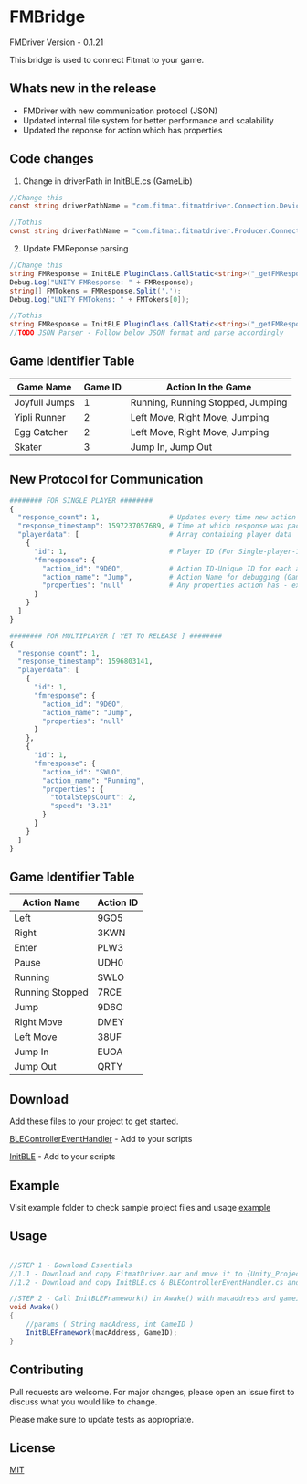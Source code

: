 

# FMBridge
FMDriver Version - 0.1.21 

This bridge is used to connect Fitmat to your game.

## Whats new in the release
 * FMDriver with new communication protocol (JSON)
* Updated internal file system for better performance and scalability
* Updated the reponse for action which has properties

## Code changes
 1. Change in driverPath in InitBLE.cs (GameLib)
```csharp 
//Change this
const string driverPathName = "com.fitmat.fitmatdriver.Connection.DeviceControlActivity";

//Tothis
const string driverPathName = "com.fitmat.fitmatdriver.Producer.Connection.DeviceControlActivity";
```
 2. Update FMReponse parsing 
```csharp 
//Change this
string FMResponse = InitBLE.PluginClass.CallStatic<string>("_getFMResponse");
Debug.Log("UNITY FMResponse: " + FMResponse);
string[] FMTokens = FMResponse.Split('.');
Debug.Log("UNITY FMTokens: " + FMTokens[0]);

//Tothis
string FMResponse = InitBLE.PluginClass.CallStatic<string>("_getFMResponse");
//TODO JSON Parser - Follow below JSON format and parse accordingly
```
## Game Identifier Table

|   Game Name   |   Game ID   |                Action In the Game             |
|---------------|-------------|-----------------------------------------------|
| Joyfull Jumps |      1      | Running, Running Stopped, Jumping             |
| Yipli Runner  |      2      | Left Move, Right Move, Jumping                |
| Egg Catcher   |      2      | Left Move, Right Move, Jumping                |
| Skater        |      3      | Jump In, Jump Out                             |



## New Protocol for Communication 
```python
######## FOR SINGLE PLAYER ########
{
  "response_count": 1,                 # Updates every time new action is detected
  "response_timestamp": 1597237057689, # Time at which response was packaged/created by Driver
  "playerdata": [                      # Array containing player data
    {
      "id": 1,                         # Player ID (For Single-player-1 , Multiplayer it could be 1 or 2 )
      "fmresponse": {
        "action_id": "9D6O",           # Action ID-Unique ID for each action. Refer below table for all action IDs
        "action_name": "Jump",         # Action Name for debugging (Gamers should strictly check action ID)
        "properties": "null"           # Any properties action has - ex. Running could have Step Count, Speed
      }
    }
  ]
}

######## FOR MULTIPLAYER [ YET TO RELEASE ] ########
{
  "response_count": 1,   
  "response_timestamp": 1596803141,
  "playerdata": [
    {
      "id": 1,
      "fmresponse": {
        "action_id": "9D6O",
        "action_name": "Jump",
        "properties": "null"
      }
    },
    {
      "id": 1,
      "fmresponse": {
        "action_id": "SWLO",
        "action_name": "Running",
        "properties": {
          "totalStepsCount": 2,
          "speed": "3.21"
        }
      }
    }
  ]
}
```



## Game Identifier Table

|   Action Name       |   Action ID   | 
|---------------------|-------------|
| Left| 9GO5  |
| Right| 3KWN  |
| Enter| PLW3 |
| Pause| UDH0 |
| Running  | SWLO   |
| Running Stopped | 7RCE  | 
| Jump   | 9D6O |
| Right Move | DMEY | 
| Left Move | 38UF | 
| Jump In | EUOA| 
| Jump Out| QRTY | 




## Download

Add these files to your project to get started.

[BLEControllerEventHandler](https://github.com/fitmat/FMBridge/blob/master/example/BLEControllerEventHandler.cs) - Add to your scripts

[InitBLE](https://github.com/fitmat/FMBridge/blob/master/example/InitBLE.cs) - Add to your scripts


## Example

Visit example folder to check sample project files and usage
[example](https://github.com/fitmat/FMBridge/blob/master/example/)


## Usage

```csharp

//STEP 1 - Download Essentials
//1.1 - Download and copy FitmatDriver.aar and move it to {Unity_Project}\Assets\Plugins\Android
//1.2 - Download and copy InitBLE.cs & BLEControllerEventHandler.cs and move it to {Unity_Project}\Assets\Scripts

//STEP 2 - Call InitBLEFramework() in Awake() with macaddress and gameid
void Awake()
{
	//params ( String macAdress, int GameID )
    InitBLEFramework(macAddress, GameID);  
}
```

## Contributing
Pull requests are welcome. For major changes, please open an issue first to discuss what you would like to change.

Please make sure to update tests as appropriate.

## License
[MIT](https://choosealicense.com/licenses/mit/)
